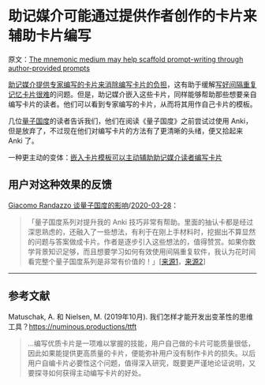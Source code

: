# 助记媒介可能通过提供作者创作的卡片来辅助卡片编写

原文：[The mnemonic medium may help scaffold prompt-writing through author-provided prompts](https://notes.andymatuschak.org/z4j3bcyJfBzGdpEoQje9gaVeECfsZFgMEhBNL)

[助记媒介提供专家编写的卡片来消除编写卡片的负担](https://notes.andymatuschak.org/The_mnemonic_medium_supplies_expert-authored_prompts_to_remove_the_burden_of_prompt-writing)，这有助于缓解[写好间隔重复记忆卡片很难](https://notes.andymatuschak.org/z3ntJ7w9C3uapYp1m3gy2EK6PN788guzEoUNN)的问题。但是，助记媒介嵌入这些卡片，同样能够帮助那些想要亲自编写卡片的读者。他们可以看到专家编写的卡片，从而将其用作自己卡片的模板。

几位[量子国度](https://notes.andymatuschak.org/z2fBHADWa93EZTuNzuww7V3Vi587ZyZ4FHTHm)的读者告诉我们，他们在阅读《量子国度》之前尝试过使用 Anki，但是放弃了，不过现在他们对编写卡片的方法有了更清晰的头绪，便又拾起来  Anki 了。

一种更主动的变体：[嵌入卡片模板可以主动辅助助记媒介读者编写卡片](https://notes.andymatuschak.org/z2GSNFzS3TRYHW1UGQhay6Y4J16BVRSwsjWZ)

## 用户对这种效果的反馈

[Giacomo Randazzo 谈量子国度的影响](https://notes.andymatuschak.org/z3CeV4YuXgZEJmQQ9mw6B3FV5zkJRjHu14CQc)/[2020-03-28](https://notes.andymatuschak.org/2020-03-28)：

> 「量子国度系列对提升我的 Anki 技巧非常有帮助。里面的抽认卡都是经过深思熟虑的，还融入了一些想法，有利于在刚上手材料时，挖掘出不算显然的问题与答案做成卡片。作者是逐步引入这些想法的，值得赞赏。如果你数学背景知识足够，而且想要学习如何有效使用间隔重复软件，我认为花时间看完整个量子国度系列是非常有价值的！」[[来源1](https://twitter.com/RAN3000/status/1243906206592311296)，[来源2](https://twitter.com/RAN3000/status/1243906209679376386)]

------

## 参考文献

Matuschak, A. 和 Nielsen, M. (2019年10月). 我们怎样才能开发出变革性的思维工具？https://numinous.productions/ttft

> …编写优质卡片是一项难以掌握的技能，用户自己做的卡片可能质量很低，因此如果能提供更高质量的卡片，便能弥补用户没有制作卡片的损失。以后用户自编卡片必要性这个问题，值得深入研究，既要更严谨地论证说明，又要探寻如何获得主动编写卡片的好处。